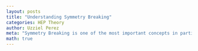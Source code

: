```yaml
---
layout: posts
title: "Understanding Symmetry Breaking"
categories: HEP Theory
author: Uzziel Perez
meta: "Symmetry Breaking is one of the most important concepts in particle physics."
math: true
---
```


